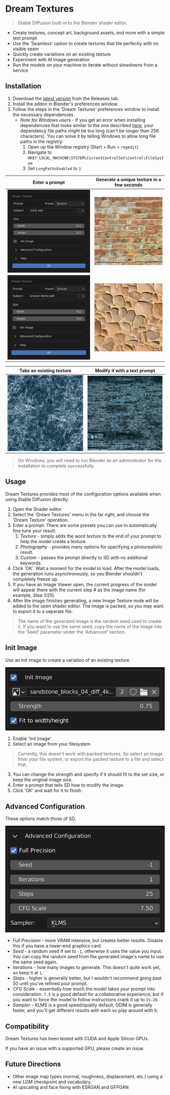 # Dream Textures

> Stable Diffusion built-in to the Blender shader editor.

* Create textures, concept art, background assets, and more with a simple text prompt
* Use the 'Seamless' option to create textures that tile perfectly with no visible seam
* Quickly create variations on an existing texture
* Experiment with AI image generation
* Run the models on your machine to iterate without slowdowns from a service

## Installation
1. Download the [latest version](https://github.com/carson-katri/dream-textures/releases/tag/0.0.5) from the Releases tab.
2. Install the addon in Blender's preferences window.
3. Follow the steps in the 'Dream Textures' preferences window to install the necessary dependencies.
   - _*Note for Windows users*_ - If you get an error when installing dependencies that looks similar to the one described [here](https://github.com/carson-katri/dream-textures/issues/13), your dependency file paths might be too long (can't be longer than 256 characters). You can solve it by telling Windows to allow long file paths in the registry:
     1. Open up the Window registry (Start > Run > `regedit`)
     2. Navigate to `HKEY_LOCAL_MACHINE\SYSTEM\CurrentControlSet\Control\FileSystem`
     3. Set `LongPathsEnabled` to `1`

| Enter a prompt | Generate a unique texture in a few seconds |
| -------------- | ------------------------------------------ |
| ![](readme_assets/brick_wall_texture_prompt.png) | ![](readme_assets/brick_wall_texture.png) |
| ![](readme_assets/uneven_stone_path_prompt.png) | ![](readme_assets/uneven_stone_path.png) |

| Take an existing texture | Modify it with a text prompt |
| ------------------------ | ---------------------------- |
| ![](readme_assets/marble.jpg) | ![](readme_assets/marble_brick_wall_texture.png) |

> On Windows, you will need to run Blender as an administrator for the installation to complete successfully.

## Usage
Dream Textures provides most of the configuration options available when using Stable Diffusion directly.

1. Open the Shader editor
2. Select the 'Dream Textures' menu in the far right, and choose the 'Dream Texture' operation.
3. Enter a prompt. There are some presets you can use to automatically fine tune your result:
    1. *Texture* - simply adds the word *texture* to the end of your prompt to help the model create a texture.
    2. *Photography* - provides many options for specifying a photorealistic result.
    3. *Custom* - passes the prompt directly to SD with no additional keywords.
4. Click 'OK'. Wait a moment for the model to load. After the model loads, the generation runs asynchronously, so you Blender shouldn't completely freeze up.
5. If you have an Image Viewer open, the current progress of the model will appear there with the current step # as the image name (for example, *Step 1/25*).
6. After the image finishes generating, a new Image Texture node will be added to the open shader editor. The image is packed, so you may want to export it to a separate file.

> The name of the generated image is the random seed used to create it. If you want to use the same seed, copy the name of the image into the 'Seed' parameter under the 'Advanced' section.

## Init Image
Use an init image to create a variation of an existing texture.

![](readme_assets/init_image.png)

1. Enable 'Init Image'
2. Select an image from your filesystem
> Currently, this doesn't work with packed textures. So select an image from your file system, or export the packed texture to a file and select that.
3. You can change the strength and specify if it should fit to the set size, or keep the original image size.
4. Enter a prompt that tells SD how to modify the image.
5. Click 'OK' and wait for it to finish.

## Advanced Configuration
These options match those of SD.

![](readme_assets/advanced_configuration.png)

* *Full Precision* - more VRAM intensive, but creates better results. Disable this if you have a lower-end graphics card.
* *Seed* - a random seed if set to `-1`, otherwise it uses the value you input. You can copy the random seed from the generated image's name to use the same seed again.
* *Iterations* - how many images to generate. This doesn't quite work yet, so keep it at `1`.
* *Steps* - higher is generally better, but I wouldn't recommend going past 50 until you've refined your prompt.
* *CFG Scale* - essentially how much the model takes your prompt into consideration. `7.5` is a good default for a collaborative experience, but if you want to force the model to follow instructions crank it up to `15-20`.
* *Sampler* - KLMS is a good speed/quality default, DDIM is generally faster, and you'll get different results with each so play around with it.

## Compatibility
Dream Textures has been tested with CUDA and Apple Silicon GPUs.

If you have an issue with a supported GPU, please create an issue.

## Future Directions
* Other image map types (normal, roughness, displacement, etc.) using a new LDM checkpoint and vocabulary.
* AI upscaling and face fixing with ESRGAN and GFPGAN
